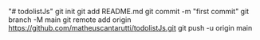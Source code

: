 "# todolistJs"  git init git add README.md git commit -m "first commit" git branch -M main git remote add origin https://github.com/matheuscantarutti/todolistJs.git git push -u origin main
